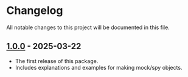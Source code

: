 # Changelog

All notable changes to this project will be documented in this file.

## [1.0.0] - 2025-03-22

- The first release of this package.
- Includes explanations and examples for making mock/spy objects.

[1.0.0]: https://github.com/amyavari/php-mockery-examples-and-explanations/compare/d6e594f...v1.0.0
